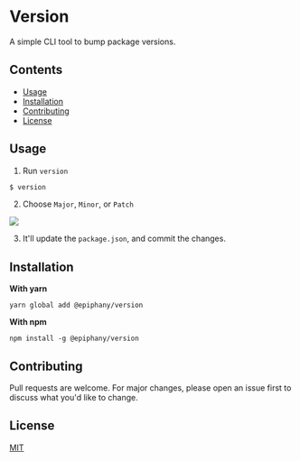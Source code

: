 # Version

A simple CLI tool to bump package versions.

## Contents

- [Usage](#usage)
- [Installation](#installation)
- [Contributing](#contributing)
- [License](#license)

## Usage

1. Run `version`

```cmd
$ version
```

2. Choose `Major`, `Minor`, or `Patch`

![](https://imgur.com/IwQI9lu.png)

3. It'll update the `package.json`, and commit the changes.

## Installation

**With yarn**

```
yarn global add @epiphany/version
```

**With npm**

```
npm install -g @epiphany/version
```

## Contributing

Pull requests are welcome. For major changes, please open an issue first to discuss what you'd like to change.

## License

[MIT](LICENSE)
